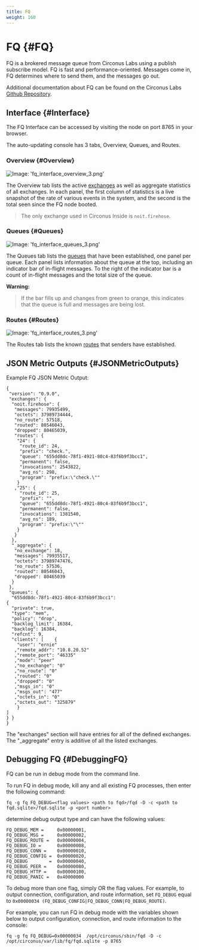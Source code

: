 ```yaml
---
title: FQ
weight: 160
---
```


# FQ {#FQ}

FQ is a brokered message queue from Circonus Labs using a publish subscribe model. FQ is fast and performance-oriented. Messages come in, FQ determines where to send them, and the messages go out.

Additional documentation about FQ can be found on the Circonus Labs [Github Repository](https://github.com/circonus-labs/fq).

## Interface {#Interface}

The FQ Interface can be accessed by visiting the node on port 8765 in your browser.

The auto-updating console has 3 tabs, Overview, Queues, and Routes.

### Overview {#Overview}

![Image: 'fq_interface_overview_3.png'](/images/circonus/fq_interface_overview_3.png)

The Overview tab lists the active
[exchanges](https://github.com/circonus-labs/fq#exchanges) as well as aggregate
statistics of all exchanges. In each panel, the first column of statistics is a
live snapshot of the rate of various events in the system, and the second is
the total seen since the FQ node booted.

> The only exchange used in Circonus Inside is `noit.firehose`.

### Queues {#Queues}

![Image: 'fq_interface_queues_3.png'](/images/circonus/fq_interface_queues_3.png)

The Queues tab lists the [queues](https://github.com/circonus-labs/fq#queues)
that have been established, one panel per queue. Each panel lists information
about the queue at the top, including an indicator bar of in-flight messages.
To the right of the indicator bar is a count of in-flight messages and the
total size of the queue.

**Warning:**
> If the bar fills up and changes from green to orange, this indicates that the
> queue is full and messages are being lost.

### Routes {#Routes}

![Image: 'fq_interface_routes_3.png'](/images/circonus/fq_interface_routes_3.png)

The Routes tab lists the known
[routes](https://github.com/circonus-labs/fq#routes-and-programs) that senders
have established.

## JSON Metric Outputs {#JSONMetricOutputs}

Example FQ JSON Metric Output:
```
{
 "version": "0.9.0",
 "exchanges": {
  "noit.firehose": {
   "messages": 79935499,
   "octets": 37989734444,
   "no_route": 57518,
   "routed": 80546043,
   "dropped": 80465039,
   "routes": {
    "24": {
     "route_id": 24,
     "prefix": "check.",
     "queue": "655dd8dc-78f1-4921-80c4-83f6b9f3bcc1",
     "permanent": false,
     "invocations": 2543822,
     "avg_ns": 298,
     "program": "prefix:\"check.\""
    }
   ,"25": {
     "route_id": 25,
     "prefix": "",
     "queue": "655dd8dc-78f1-4921-80c4-83f6b9f3bcc1",
     "permanent": false,
     "invocations": 1381540,
     "avg_ns": 189,
     "program": "prefix:\"\""
    }
   }
  },
  "_aggregate": {
   "no_exchange": 18,
   "messages": 79935517,
   "octets": 37989747476,
   "no_route": 57536,
   "routed": 80546043,
   "dropped": 80465039
  }
 },
 "queues": {
  "655dd8dc-78f1-4921-80c4-83f6b9f3bcc1": 
{
  "private": true,
  "type": "mem",
  "policy": "drop",
  "backlog_limit": 16384,
  "backlog": 16384,
  "refcnt": 9,
  "clients": [    {
    "user": "ernie"
   ,"remote_addr": "10.8.20.52"
   ,"remote_port": "46335"
   ,"mode": "peer"
   ,"no_exchange": "0"
   ,"no_route": "0"
   ,"routed": "0"
   ,"dropped": "0"
   ,"msgs_in": "0"
   ,"msgs_out": "477"
   ,"octets_in": "0"
   ,"octets_out": "325879"
    }
]
} }
}
```

The "exchanges" section will have entries for all of the defined exchanges.
The "_aggregate" entry is additive of all the listed exchanges.

## Debugging FQ {#DebuggingFQ}

FQ can be run in debug mode from the command line.

To run FQ in debug mode, kill any and all existing FQ processes, then enter the following command:
```
fq -g fq FQ_DEBUG=<flag values> <path to fqd>/fqd -D -c <path to fqd.sqlite>/fqd.sqlite -p <port number>
```

<flag values> determine debug output type and can have the following values:

```
FQ_DEBUG_MEM =     0x00000001,
FQ_DEBUG_MSG =     0x00000002,
FQ_DEBUG_ROUTE =   0x00000004,
FQ_DEBUG_IO =      0x00000008,
FQ_DEBUG_CONN =    0x00000010,
FQ_DEBUG_CONFIG =  0x00000020,
FQ_DEBUG        =  0x00000040,
FQ_DEBUG_PEER =    0x00000080,
FQ_DEBUG_HTTP =    0x00000100,
FQ_DEBUG_PANIC =   0x40000000
```

To debug more than one flag, simply OR the flag values. For example, to output connection, configuration, and route information, set `FQ_DEBUG` equal to `0x00000034 (FQ_DEBUG_CONFIG|FQ_DEBUG_CONN|FQ_DEBUG_ROUTE)`.

For example, you can run FQ in debug mode with the variables shown below to output configuration, connection, and route information to the console:
```
fq -g fq FQ_DEBUG=0x00000034  /opt/circonus/sbin/fqd -D -c /opt/circonus/var/lib/fq/fqd.sqlite -p 8765
```
